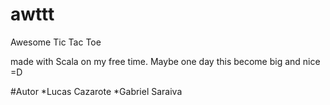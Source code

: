 # awttt
Awesome Tic Tac Toe

made with Scala on my free time. Maybe one day this become big and nice =D

#Autor 
*Lucas Cazarote 
*Gabriel Saraiva

